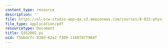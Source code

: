 ```yaml
---
content_type: resource
description: ''
file: https://ol-ocw-studio-app-qa.s3.amazonaws.com/courses/8-022-physics-ii-electricity-and-magnetism-fall-2004/f5bbdcfc830d62a2f3091160f07f968f_Q3S2002.ps
file_type: application/pdf
resourcetype: Document
title: Q3S2002.ps
uid: f5bbdcfc-830d-62a2-f309-1160f07f968f
---
```

